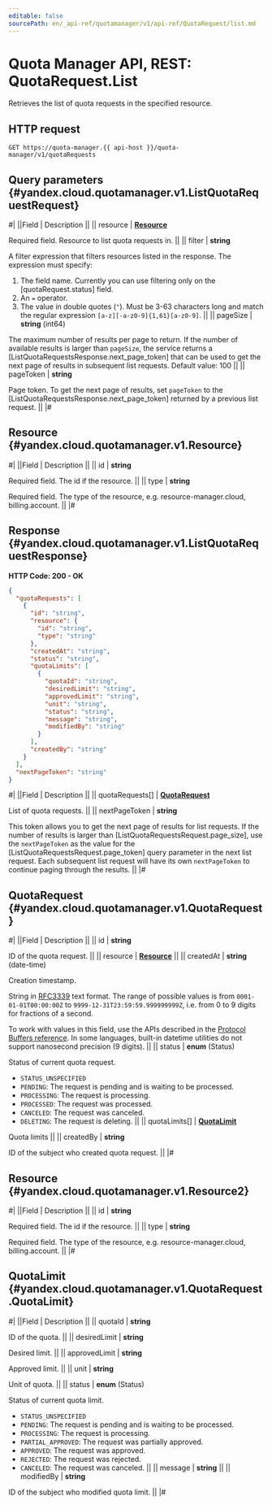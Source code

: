 ```yaml
---
editable: false
sourcePath: en/_api-ref/quotamanager/v1/api-ref/QuotaRequest/list.md
---
```


# Quota Manager API, REST: QuotaRequest.List

Retrieves the list of quota requests in the specified resource.

## HTTP request

```
GET https://quota-manager.{{ api-host }}/quota-manager/v1/quotaRequests
```

## Query parameters {#yandex.cloud.quotamanager.v1.ListQuotaRequestRequest}

#|
||Field | Description ||
|| resource | **[Resource](#yandex.cloud.quotamanager.v1.Resource)**

Required field. Resource to list quota requests in. ||
|| filter | **string**

A filter expression that filters resources listed in the response.
The expression must specify:
1. The field name. Currently you can use filtering only on the [quotaRequest.status] field.
2. An `=` operator.
3. The value in double quotes (`"`). Must be 3-63 characters long and match the regular expression `[a-z][-a-z0-9]{1,61}[a-z0-9]`. ||
|| pageSize | **string** (int64)

The maximum number of results per page to return. If the number of available
results is larger than `pageSize`,
the service returns a [ListQuotaRequestsResponse.next_page_token]
that can be used to get the next page of results in subsequent list requests.
Default value: 100 ||
|| pageToken | **string**

Page token. To get the next page of results, set `pageToken`
to the [ListQuotaRequestsResponse.next_page_token]
returned by a previous list request. ||
|#

## Resource {#yandex.cloud.quotamanager.v1.Resource}

#|
||Field | Description ||
|| id | **string**

Required field. The id if the resource. ||
|| type | **string**

Required field. The type of the resource, e.g. resource-manager.cloud, billing.account. ||
|#

## Response {#yandex.cloud.quotamanager.v1.ListQuotaRequestResponse}

**HTTP Code: 200 - OK**

```json
{
  "quotaRequests": [
    {
      "id": "string",
      "resource": {
        "id": "string",
        "type": "string"
      },
      "createdAt": "string",
      "status": "string",
      "quotaLimits": [
        {
          "quotaId": "string",
          "desiredLimit": "string",
          "approvedLimit": "string",
          "unit": "string",
          "status": "string",
          "message": "string",
          "modifiedBy": "string"
        }
      ],
      "createdBy": "string"
    }
  ],
  "nextPageToken": "string"
}
```

#|
||Field | Description ||
|| quotaRequests[] | **[QuotaRequest](#yandex.cloud.quotamanager.v1.QuotaRequest)**

List of quota requests. ||
|| nextPageToken | **string**

This token allows you to get the next page of results for list requests. If the number of results
is larger than [ListQuotaRequestsRequest.page_size], use
the `nextPageToken` as the value
for the [ListQuotaRequestsRequest.page_token] query parameter
in the next list request. Each subsequent list request will have its own
`nextPageToken` to continue paging through the results. ||
|#

## QuotaRequest {#yandex.cloud.quotamanager.v1.QuotaRequest}

#|
||Field | Description ||
|| id | **string**

ID of the quota request. ||
|| resource | **[Resource](#yandex.cloud.quotamanager.v1.Resource2)** ||
|| createdAt | **string** (date-time)

Creation timestamp.

String in [RFC3339](https://www.ietf.org/rfc/rfc3339.txt) text format. The range of possible values is from
`0001-01-01T00:00:00Z` to `9999-12-31T23:59:59.999999999Z`, i.e. from 0 to 9 digits for fractions of a second.

To work with values in this field, use the APIs described in the
[Protocol Buffers reference](https://developers.google.com/protocol-buffers/docs/reference/overview).
In some languages, built-in datetime utilities do not support nanosecond precision (9 digits). ||
|| status | **enum** (Status)

Status of current quota request.

- `STATUS_UNSPECIFIED`
- `PENDING`: The request is pending and is waiting to be processed.
- `PROCESSING`: The request is processing.
- `PROCESSED`: The request was processed.
- `CANCELED`: The request was canceled.
- `DELETING`: The request is deleting. ||
|| quotaLimits[] | **[QuotaLimit](#yandex.cloud.quotamanager.v1.QuotaRequest.QuotaLimit)**

Quota limits ||
|| createdBy | **string**

ID of the subject who created quota request. ||
|#

## Resource {#yandex.cloud.quotamanager.v1.Resource2}

#|
||Field | Description ||
|| id | **string**

Required field. The id if the resource. ||
|| type | **string**

Required field. The type of the resource, e.g. resource-manager.cloud, billing.account. ||
|#

## QuotaLimit {#yandex.cloud.quotamanager.v1.QuotaRequest.QuotaLimit}

#|
||Field | Description ||
|| quotaId | **string**

ID of the quota. ||
|| desiredLimit | **string**

Desired limit. ||
|| approvedLimit | **string**

Approved limit. ||
|| unit | **string**

Unit of quota. ||
|| status | **enum** (Status)

Status of current quota limit.

- `STATUS_UNSPECIFIED`
- `PENDING`: The request is pending and is waiting to be processed.
- `PROCESSING`: The request is processing.
- `PARTIAL_APPROVED`: The request was partially approved.
- `APPROVED`: The request was approved.
- `REJECTED`: The request was rejected.
- `CANCELED`: The request was canceled. ||
|| message | **string** ||
|| modifiedBy | **string**

ID of the subject who modified quota limit. ||
|#